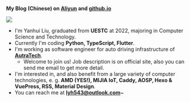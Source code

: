 **My Blog (Chinese) on [Aliyun](https://blog.lyh543.cn/) and [github.io](https://lyh543.github.io/)**

<div>
<div>
<img  src="https://github-readme-stats.vercel.app/api?username=lyh543&show_icons=true&locale=en"/>
<!-- <img  src="https://github-readme-stats.vercel.app/api/top-langs?username=lyh543&show_icons=true&locale=en&layout=compact"/> -->
</div>
</div>

* I'm Yanhui Liu, graduated from **UESTC** at 2022, majoring in Computer Science and Technology.
* Currently I'm coding **Python, TypeScript, Flutter**.
* I'm working as software engineer for auto driving infrastructure of **[AutraTech](https://www.autra.tech/)**.
  * Welcome to join us! Job description is on official site, also you can send me email to get more detail.
* I'm interested in, and also benefit from a large variety of computer technologies, e. g. **AMD (YES!), MIJIA IoT, Caddy, AOSP, Hexo & VuePress, RSS, Material Design**.
* You can reach me at **lyh543@outlook.com**~
